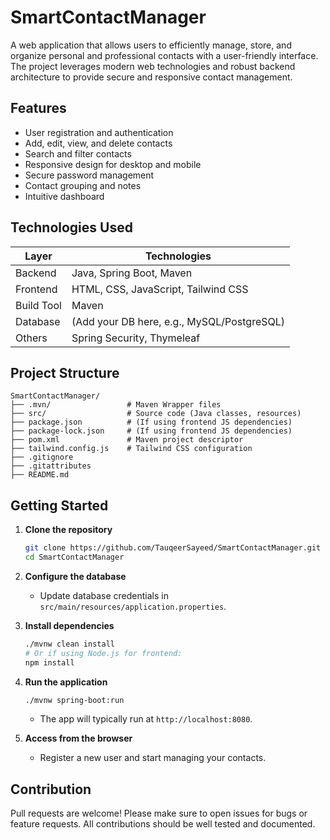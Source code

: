 # SmartContactManager

A web application that allows users to efficiently manage, store, and organize personal and professional contacts with a user-friendly interface. The project leverages modern web technologies and robust backend architecture to provide secure and responsive contact management.

## Features

- User registration and authentication
- Add, edit, view, and delete contacts
- Search and filter contacts
- Responsive design for desktop and mobile
- Secure password management
- Contact grouping and notes
- Intuitive dashboard

## Technologies Used

| Layer      | Technologies                       |
|------------|------------------------------------|
| Backend    | Java, Spring Boot, Maven           |
| Frontend   | HTML, CSS, JavaScript, Tailwind CSS|
| Build Tool | Maven                              |
| Database   | (Add your DB here, e.g., MySQL/PostgreSQL) |
| Others     | Spring Security, Thymeleaf         |

## Project Structure

```
SmartContactManager/
├── .mvn/                 # Maven Wrapper files
├── src/                  # Source code (Java classes, resources)
├── package.json          # (If using frontend JS dependencies)
├── package-lock.json     # (If using frontend JS dependencies)
├── pom.xml               # Maven project descriptor
├── tailwind.config.js    # Tailwind CSS configuration
├── .gitignore
├── .gitattributes
├── README.md
```

## Getting Started

1. **Clone the repository**
   ```bash
   git clone https://github.com/TauqeerSayeed/SmartContactManager.git
   cd SmartContactManager
   ```

2. **Configure the database**
   - Update database credentials in `src/main/resources/application.properties`.

3. **Install dependencies**
   ```bash
   ./mvnw clean install
   # Or if using Node.js for frontend:
   npm install
   ```

4. **Run the application**
   ```bash
   ./mvnw spring-boot:run
   ```
   - The app will typically run at `http://localhost:8080`.

5. **Access from the browser**
   - Register a new user and start managing your contacts.

## Contribution

Pull requests are welcome! Please make sure to open issues for bugs or feature requests. All contributions should be well tested and documented.
